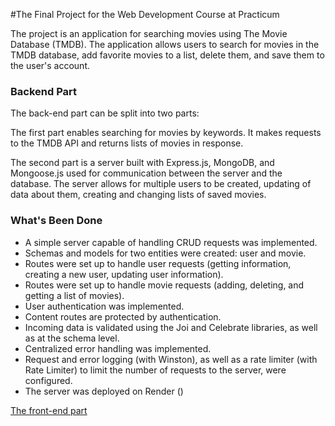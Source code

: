 #The Final Project for the Web Development Course at Practicum

The project is an application for searching movies using The Movie Database (TMDB). The application allows users to search for movies in the TMDB database, add favorite movies to a list, delete them, and save them to the user's account.

### Backend Part

The back-end part can be split into two parts:

The first part enables searching for movies by keywords. It makes requests to the TMDB API and returns lists of movies in response.

The second part is a server built with Express.js, MongoDB, and Mongoose.js used for communication between the server and the database. The server allows for multiple users to be created, updating of data about them, creating and changing lists of saved movies.

### What's Been Done

- A simple server capable of handling CRUD requests was implemented.
- Schemas and models for two entities were created: user and movie.
- Routes were set up to handle user requests (getting information, creating a new user, updating user information).
- Routes were set up to handle movie requests (adding, deleting, and getting a list of movies).
- User authentication was implemented.
- Content routes are protected by authentication.
- Incoming data is validated using the Joi and Celebrate libraries, as well as at the schema level.
- Centralized error handling was implemented.
- Request and error logging (with Winston), as well as a rate limiter (with Rate Limiter) to limit the number of requests to the server, were configured.
- The server was deployed on Render ()

[The front-end part](https://github.com/OlgaTananova/movies-explorer-frontend)
